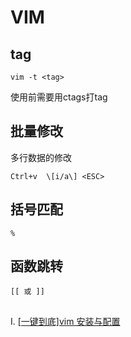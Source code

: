 # VIM



## tag

    vim -t <tag>

使用前需要用ctags打tag

## 批量修改

多行数据的修改

    Ctrl+v  \[i/a\] <ESC>

## 括号匹配

    %

## 函数跳转

    [[ 或 ]]


## 

I. [[一键到底]vim 安装与配置](https://www.v2ex.com/t/244001)
